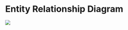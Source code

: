 # Entity Relationship Diagram
![](https://github.com/Integradora-bis/Proyecto/blob/master/cookipies.png)
